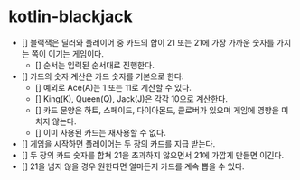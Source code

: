 # kotlin-blackjack

- [] 블랙잭은 딜러와 플레이어 중 카드의 합이 21 또는 21에 가장 가까운 숫자를 가지는 쪽이 이기는 게임이다.
  - [] 순서는 입력된 순서대로 진행한다.
- [] 카드의 숫자 계산은 카드 숫자를 기본으로 한다.
  - [] 예외로 Ace(A)는 1 또는 11로 계산할 수 있다.
  - [] King(K), Queen(Q), Jack(J)은 각각 10으로 계산한다.
  - [] 카드 문양은 하트, 스페이드, 다이아몬드, 클로버가 있으며 게임에 영향을 미치지 않는다.
  - [] 이미 사용된 카드는 재사용할 수 없다.
- [] 게임을 시작하면 플레이어는 두 장의 카드를 지급 받는다.
- [] 두 장의 카드 숫자를 합쳐 21을 초과하지 않으면서 21에 가깝게 만들면 이긴다.
- [] 21을 넘지 않을 경우 원한다면 얼마든지 카드를 계속 뽑을 수 있다.
